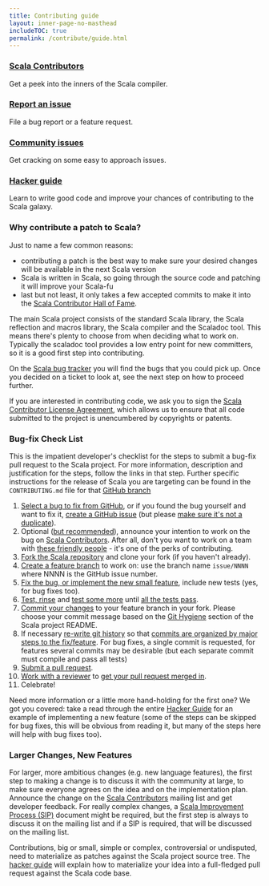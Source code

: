 ```yaml
---
title: Contributing guide
layout: inner-page-no-masthead
includeTOC: true
permalink: /contribute/guide.html
---
```


<div class="container">
  <div class="row">
    <div class="span4 doc-block">
      <h3><a href="https://contributors.scala-lang.org/">Scala Contributors</a></h3>
      <p>Get a peek into the inners of the Scala compiler.</p>
    </div>
    <div class="span4 doc-block">
      <h3><a href="{{ site.baseurl }}/contribute/bug-reporting-guide.html">Report an issue</a></h3>
      <p>File a bug report or a feature request.</p>
    </div>
  </div>

  <div class="row">
    <div class="span4 doc-block">
      <h3><a href="{{ site.baseurl }}/contribute/#community-tickets">Community issues</a></h3>
      <p>Get cracking on some easy to approach issues.</p>
    </div>
    <div class="span4 doc-block">
      <h3><a href="{{ site.baseurl }}/contribute/hacker-guide.html">Hacker guide</a></h3>
      <p>Learn to write good code and improve your chances of contributing to the Scala galaxy.</p>
    </div>
  </div>
</div>



### Why contribute a patch to Scala?

Just to name a few common reasons:

* contributing a patch is the best way to make sure your desired changes will be available in the next Scala version
* Scala is written in Scala, so going through the source code and patching it will improve your Scala-fu
* last but not least, it only takes a few accepted commits to make it into the [Scala Contributor Hall of Fame](https://github.com/scala/scala/contributors).

The main Scala project consists of the standard Scala library, the Scala reflection and macros library,
the Scala compiler and the Scaladoc tool. This means there's plenty to choose from when deciding what to work on.
Typically the scaladoc tool provides a low entry point for new committers, so it is a good first step into contributing.

On the [Scala bug tracker](https://github.com/scala/bug) you will find the bugs that you could pick up. Once you decided on a ticket to look at, see the next step on how to proceed further.

If you are interested in contributing code, we ask you to sign the
[Scala Contributor License Agreement](https://www.lightbend.com/contribute/cla/scala),
which allows us to ensure that all code submitted to the project is
unencumbered by copyrights or patents.

### Bug-fix Check List

This is the impatient developer's checklist for the steps to submit a bug-fix pull request to the Scala project. For more information, description and justification for the steps, follow the links in that step. Further specific instructions for the release of Scala you are targeting can be found in the `CONTRIBUTING.md` file for that [GitHub branch](https://github.com/scala/scala)

1. [Select a bug to fix from GitHub](/contribute/#community-tickets), or if you found the bug yourself and want to fix it, [create a GitHub issue](/contribute/bug-reporting-guide.html) (but please
[make sure it's not a duplicate](/contribute/bug-reporting-guide.html#reporting-confirmed-bugs-is-a-sin)).
2. Optional ([but recommended](/contribute/scala-internals/#why-its-a-good-idea)), announce your intention to work on the bug on [Scala Contributors](https://contributors.scala-lang.org/). After all, don't you want to work on a team with
[these friendly people](/contribute/hacker-guide.html#1-connect) - it's one of the perks of contributing.
3. [Fork the Scala repository](/contribute/hacker-guide.html#fork) and clone your fork (if you haven't already).
4. [Create a feature branch](/contribute/hacker-guide.html#branch) to work on: use the branch name `issue/NNNN` where NNNN is the GitHub issue number.
5. [Fix the bug, or implement the new small feature](/contribute/hacker-guide.html#implement), include new tests (yes, for bug fixes too).
6. [Test, rinse](/contribute/hacker-guide.html#test) and [test some more](/contribute/partest-guide.html) until [all the tests pass](/contribute/hacker-guide.html#verify).
7. [Commit your changes](/contribute/hacker-guide.html#commit) to your feature branch in your fork. Please choose your commit message based on the [Git Hygiene](https://github.com/scala/scala#user-content-git-hygiene) section of the Scala project README.
8. If necessary [re-write git history](https://git-scm.com/book/en/Git-Branching-Rebasing) so that [commits are organized by major steps to the fix/feature](
https://github.com/scala/scala#git-hygiene). For bug fixes, a single commit is requested, for features several commits may be desirable (but each separate commit must compile and pass all tests)
9. [Submit a pull request](./hacker-guide.html#submit).
10. [Work with a reviewer](https://github.com/scala/scala#reviewing) to [get your pull request merged in](/contribute/hacker-guide.html#review).
11. Celebrate!

Need more information or a little more hand-holding for the first one? We got you covered: take a read through the entire [Hacker Guide](./hacker-guide.html) for an example of implementing a new feature (some of the steps can be skipped for bug fixes, this will be obvious from reading it, but many of the steps here will help with bug fixes too).

### Larger Changes, New Features

For larger, more ambitious changes (e.g. new language features), the first step to making a change is to discuss it with the community at large, to make sure everyone agrees on the idea
and on the implementation plan. Announce the change
on the [Scala Contributors](https://contributors.scala-lang.org/) mailing list and get developer feedback. For really complex changes, a [Scala Improvement Process (SIP)](https://docs.scala-lang.org/sips/) document might be required, but the first step is always to discuss it on the mailing list and if a SIP is required, that will be discussed on the mailing list.

Contributions, big or small, simple or complex, controversial or undisputed, need to materialize as patches against
the Scala project source tree. The [hacker guide](/contribute/hacker-guide.html) will explain how to materialize your idea into a full-fledged pull request against the Scala code base.
